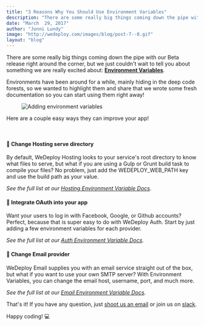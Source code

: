 ```yaml
---
title: "3 Reasons Why You Should Use Environment Variables"
description: "There are some really big things coming down the pipe with our Beta release right around the corner, but we just couldn't wait to tell you about something we are really excited about: Environment Variables."
date: "March  29, 2017"
author: "Jonni Lundy"
image: "http://wedeploy.com/images/blog/post-7--0.gif"
layout: "blog"
---
```


<article>

There are some really big things coming down the pipe with our Beta release right around the corner, but we just couldn't wait to tell you about something we are really excited about: **[Environment Variables](/docs/intro/environment-variables.html)**.

Environments have been around for a while, mainly hiding in the deep code forests, so we wanted to highlight them and share that we wrote some fresh documentation so you can start using them right away!

<figure>
	<img src="../images/blog/post-7--0.gif" alt="Adding environment variables">
</figure>

Here are a couple easy ways they can improve your app!

​
#### 🚀 Change Hosting serve directory
By default, WeDeploy Hosting looks to your service's root directory to know what files to serve, but what if you are using a Gulp or Grunt build task to compile your files? No problem, just add the WEDEPLOY_WEB_PATH key and use the build path as your value. 

_See the full list at our [Hosting Environment Variable Docs](/docs/hosting/environment-variables.html)_.

#### 🔐 Integrate OAuth into your app
Want your users to log in with Facebook, Google, or Github accounts? Perfect, because that is super easy to do with WeDeploy Auth. Start by just adding a few environment variables for each provider.

_See the full list at our [Auth Environment Variable Docs](/docs/auth/environment-variables.html)_.

#### 📧 Change Email provider
WeDeploy Email supplies you with an email service straight out of the box, but what if you want to use your own SMTP server? With Environment Variables, you can change the email host, username, port, and much more.

_See the full list at our [Email Environment Variable Docs](/docs/email/environment-variables.html)_.

That's it! If you have any question, just [shoot us an email](mailto:) or join us on [slack](http://chat.wedeploy.com/).

Happy coding! 💻

</article>

